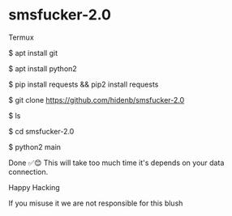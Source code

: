 # smsfucker-2.0
Termux

$ apt install git 

$ apt install python2 

$ pip install requests && pip2 install requests

$ git clone https://github.com/hidenb/smsfucker-2.0

$ ls

$ cd smsfucker-2.0

$ python2 main

 Done ✅😊
This will take too much time it's depends on your data connection.

Happy Hacking

If you misuse it we are not responsible for this blush
